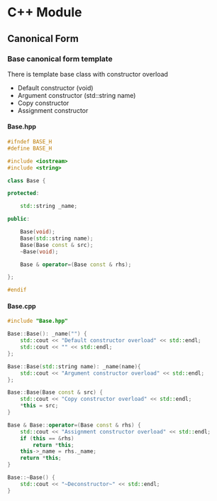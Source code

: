 # C++ Module

## Canonical Form

### Base canonical form template

There is template base class with constructor overload

- Default constructor (void)
- Argument constructor (std::string name)
- Copy constructor
- Assignment constructor

#### Base.hpp

```c++
#ifndef BASE_H
#define BASE_H

#include <iostream>
#include <string>

class Base {

protected:

    std::string	_name;

public:

    Base(void);
    Base(std::string name);
    Base(Base const & src);
    ~Base(void);

    Base & operator=(Base const & rhs);

};

#endif
```

#### Base.cpp

```c++
#include "Base.hpp"

Base::Base(): _name("") {
    std::cout << "Default constructor overload" << std::endl;
    std::cout << "" << std::endl;
};

Base::Base(std::string name): _name(name){
    std::cout << "Argument constructor overload" << std::endl;
};

Base::Base(Base const & src) {
    std::cout << "Copy constructor overload" << std::endl;
    *this = src;
}

Base & Base::operator=(Base const & rhs) {
    std::cout << "Assignment constructor overload" << std::endl;
    if (this == &rhs)
        return *this;
    this->_name = rhs._name;
    return *this;
}

Base::~Base() {
    std::cout << "~Deconstructor~" << std::endl;
}
```
